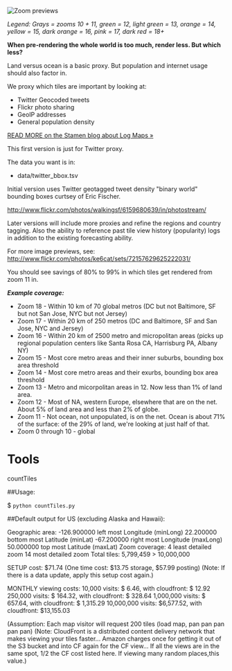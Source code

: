 ![Zoom previews](https://github.com/nvkelso/golden-ratio/raw/master/images/zoom_start_east_coast.png)

_Legend: Grays = zooms 10 + 11, green = 12, light green = 13, orange = 14, yellow = 15, dark orange = 16, pink = 17, dark red = 18+_

**When pre-rendering the whole world is too much, render less. But which less?**

Land versus ocean is a basic proxy. But population and internet usage should also factor in.

We proxy which tiles are important by looking at:

* Twitter Geocoded tweets
* Flickr photo sharing
* GeoIP addresses
* General population density

[READ MORE on the Stamen blog about Log Maps »](http://content.stamen.com/log_maps)

This first version is just for Twitter proxy.

The data you want is in:

* data/twitter_bbox.tsv

Initial version uses Twitter geotagged tweet density "binary world" bounding boxes curtsey of Eric Fischer.

http://www.flickr.com/photos/walkingsf/6159680639/in/photostream/

Later versions will include more proxies and refine the regions and country tagging. Also the ability to reference past tile view history (popularity) logs in addition to the existing forecasting ability.

For more image previews, see: http://www.flickr.com/photos/ke6cat/sets/72157629625222031/

You should see savings of 80% to 99% in which tiles get rendered from zoom 11 in.

***Example coverage:***

* Zoom 18 - Within 10 km of 70 global metros (DC but not Baltimore, SF but not San Jose, NYC but not Jersey)
* Zoom 17 - Within 20 km of 250 metros (DC and Baltimore, SF and San Jose, NYC and Jersey)
* Zoom 16 - Within 20 km of 2500 metro and micropolitan areas (picks up regional population centers like Santa Rosa CA, Harrisburg PA, Albany NY)
* Zoom 15 - Most core metro areas and their inner suburbs, bounding box area threshold
* Zoom 14 - Most core metro areas and their exurbs, bounding box area threshold
* Zoom 13 - Metro and micorpolitan areas in 12. Now less than 1% of land area.
* Zoom 12 - Most of NA, western Europe, elsewhere that are on the net. About 5% of land area and less than 2% of globe. 
* Zoom 11 - Not ocean, not unpopulated, is on the net. Ocean is about 71% of the surface: of the 29% of land, we're looking at just half of that.
* Zoom 0 through 10 - global

# Tools

countTiles

##Usage:

$ `python countTiles.py`

##Default output for US (excluding Alaska and Hawaii):

Geographic area:
	-126.900000	    left most Longitude     (minLong)
	  22.200000	    bottom most Latitude    (minLat)
	 -67.200000	    right most Longitude    (maxLong)
	  50.000000	    top most Latitude       (maxLat)
Zoom coverage:
	4	least detailed zoom
	14	most detailed zoom
Total tiles:
	5,799,459 > 10,000,000

SETUP cost: $71.74
(One time cost: $13.75 storage, $57.99 posting)
(Note: If there is a data update, apply this setup cost again.)

MONTHLY viewing costs:
      10,000 visits: $    6.46,   with cloudfront: $    12.92
     250,000 visits: $  164.32,   with cloudfront: $   328.64
   1,000,000 visits: $  657.64,   with cloudfront: $ 1,315.29
  10,000,000 visits: $6,577.52,	  with cloudfront: $13,155.03

(Assumption: Each map visitor will request 200 tiles (load map, pan pan pan pan pan)
(Note: CloudFront is a distributed content delivery network that makes viewing your tiles faster...
	Amazon charges once for getting it out of the S3 bucket and into CF again for the CF view...
	If all the views are in the same spot, 1/2 the CF cost listed here. If viewing many random
	places,this value.)